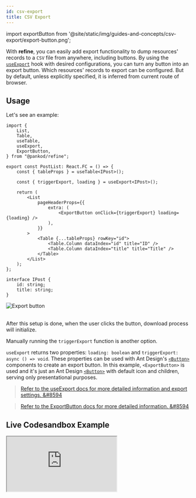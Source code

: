 ```yaml
---
id: csv-export
title: CSV Export
---
```


import exportButton from '@site/static/img/guides-and-concepts/csv-export/export-button.png';

With **refine**, you can easily add export functionality to dump resources' records to a `CSV` file from anywhere, including buttons. By using the [`useExport`][useExport] hook with desired configurations, you can turn any button into an export button.  Which resources' records to export can be configured. But by default, unless explicitly specified, it is inferred from current route of browser.

## Usage

Let's see an example:

```tsx twoslash title="pages/posts/list.tsx" {4-5, 11, 17}
import {
    List,
    Table,
    useTable,
    useExport,
    ExportButton,
} from "@pankod/refine";

export const PostList: React.FC = () => {
    const { tableProps } = useTable<IPost>();

    const { triggerExport, loading } = useExport<IPost>();

    return (
        <List
            pageHeaderProps={{
                extra: (
                    <ExportButton onClick={triggerExport} loading={loading} />
                ),
            }}
        >
            <Table {...tableProps} rowKey="id">
                <Table.Column dataIndex="id" title="ID" />
                <Table.Column dataIndex="title" title="Title" />
            </Table>
        </List>
    );
};

interface IPost {
    id: string;
    title: string;
}
```

<div class="img-container">
    <div class="window">
        <div class="control red"></div>
        <div class="control orange"></div>
        <div class="control green"></div>
    </div>
    <img src={exportButton} alt="Export button" />
</div>
<br />

After this setup is done, when the user clicks the button, download process will initialize.

Manually running the `triggerExport` function is another option.

`useExport` returns two properties: `loading: boolean` and `triggerExport: async () => void`. These properties can be used with Ant Design's [`<Button>`][Button] components to create an export button. In this example, `<ExportButton>` is used and it's just an Ant Design [`<Button>`][Button] with default icon and children, serving only presentational purposes.

> [Refer to the useExport docs for more detailed information and export settings. &#8594][useExport]

> [Refer to the ExportButton docs for more detailed information. &#8594][ExportButton]

## Live Codesandbox Example

<iframe src="https://codesandbox.io/embed/refine-import-export-example-jtzlb?autoresize=1&fontsize=14&hidenavigation=1&module=%2Fsrc%2Fpages%2Fposts%2Flist.tsx&theme=dark&view=preview"
     style={{width: "100%", height:"80vh", border: "0px", borderRadius: "8px", overflow:"hidden"}}
     title="refine-import-export-example"
     allow="accelerometer; ambient-light-sensor; camera; encrypted-media; geolocation; gyroscope; hid; microphone; midi; payment; usb; vr; xr-spatial-tracking"
     sandbox="allow-forms allow-modals allow-popups allow-presentation allow-same-origin allow-scripts"
   ></iframe>


[Button]: https://ant.design/components/button/
[useExport]: api-references/hooks/import-export/useExport.md
[ExportButton]: api-references/components/buttons/export.md
